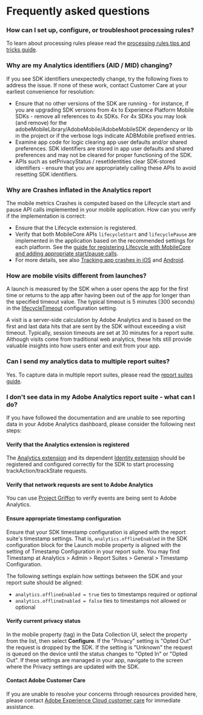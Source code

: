 # Frequently asked questions

### How can I set up, configure, or troubleshoot processing rules?

To learn about processing rules please read the [processing rules tips and tricks guide](https://experienceleague.adobe.com/docs/analytics/admin/admin-tools/processing-rules/processing-rules-tips.html?lang=en).

### Why are my Analytics identifiers (AID / MID) changing?

If you see SDK identifiers unexpectedly change, try the following fixes to address the issue. If none of these work, contact Customer Care at your earliest convenience for resolution:

* Ensure that no other versions of the SDK are running - for instance, if you are upgrading SDK versions from 4x to Experience Platform Mobile SDKs - remove all references to 4x SDKs. For 4x SDKs you may look (and remove) for the adobeMobileLibrary/AdobeMobile/AdobeMobileSDK dependency or lib in the project or if the verbose logs indicate ADBMobile prefixed entries.
* Examine app code for logic clearing app user defaults and/or shared preferences. SDK identifiers are stored in app user defaults and shared preferences and may not be cleared for proper functioning of the SDK.
* APIs such as setPrivacyStatus / resetIdentities clear SDK-stored identifiers - ensure that you are appropriately calling these APIs to avoid resetting SDK identifiers.

### Why are Crashes inflated in the Analytics report

The mobile metrics Crashes is computed based on the Lifecycle start and pause API calls implemented in your mobile application. How can you verify if the implementation is correct:

* Ensure that the Lifecycle extension is registered.
* Verify that both MobileCore APIs `lifecycleStart` and `lifecyclePause` are implemented in the application based on the recommended settings for each platform. See the [guide for registering Lifecycle with MobileCore and adding appropriate start/pause calls](../../foundation-extensions/mobile-core/lifecycle).
* For more details, see also [Tracking app crashes in iOS](../../foundation-extensions/mobile-core/lifecycle/lifecycle-extension-in-ios#tracking-app-crashes-in-ios) and [Android](../../foundation-extensions/mobile-core/lifecycle/lifecycle-extension-in-ios#tracking-app-crashes-in-android).


### How are mobile visits different from launches?

A launch is measured by the SDK when a user opens the app for the first time or returns to the app after having been out of the app for longer than the specified timeout value. The typical timeout is 5 minutes \(300 seconds\) in the [lifecycleTimeout](https://aep-sdks.gitbook.io/docs/using-mobile-extensions/mobile-core/lifecycle#configuration-keys) configuration setting.

A visit is a server-side calculation by Adobe Analytics and is based on the first and last data hits that are sent by the SDK without exceeding a visit timeout. Typically, session timeouts are set at 30 minutes for a report suite. Although visits come from traditional web analytics, these hits still provide valuable insights into how users enter and exit from your app.

### Can I send my analytics data to multiple report suites?

Yes. To capture data in multiple report suites, please read the [report suites guide](https://aep-sdks.gitbook.io/docs/using-mobile-extensions/adobe-analytics#report-suites).

### I don't see data in my Adobe Analytics report suite - what can I do? <a id="i-dont-see-data-in-my-adobe-analytics-report-suite-what-can-i-do"></a>

If you have followed the documentation and are unable to see reporting data in your Adobe Analytics dashboard, please consider the following next steps:

#### Verify that the Analytics extension is registered

The [Analytics extension](./README.md) and its dependent [Identity extension](../../foundation-extensions/mobile-core/identity/README.md) should be registered and configured correctly for the SDK to start processing trackAction/trackState requests.

#### Verify that network requests are sent to Adobe Analytics <a id="verify-that-network-requests-are-sent-to-adobe-analytics"></a>

You can use [Project Griffon](../../beta/project-griffon/) to verify events are being sent to Adobe Analytics.

#### Ensure appropriate timestamp configuration <a id="ensure-appropriate-time-stamp-configuration"></a>

Ensure that your SDK timestamp configuration is aligned with the report suite's timestamp settings. That is, `analytics.offlineEnabled` in the SDK configuration block for the Launch mobile property is aligned with the setting of Timestamp Configuration in your report suite. You may find Timestamp at Analytics &gt; Admin &gt; Report Suites &gt; General &gt; Timestamp Configuration.

The following settings explain how settings between the SDK and your report suite should be aligned:

* `analytics.offlineEnabled = true` ties to timestamps required or optional
* `analytics.offlineEnabled = false` ties to timestamps not allowed or optional

#### Verify current privacy status

In the mobile property (tag) in the Data Collection UI, select the property from the list, then select **Configure**. If the "Privacy" setting is "Opted Out" the request is dropped by the SDK. If the setting is "Unknown" the request is queued on the device until the status changes to "Opted In" or "Opted Out". If these settings are managed in your app, navigate to the screen where the Privacy settings are updated with the SDK.

#### Contact Adobe Customer Care <a id="contact-adobe-customer-care"></a>

If you are unable to resolve your concerns through resources provided here, please contact [Adobe Experience Cloud customer care](https://experienceleague.adobe.com/?support-solution=General#support) for immediate assistance.
